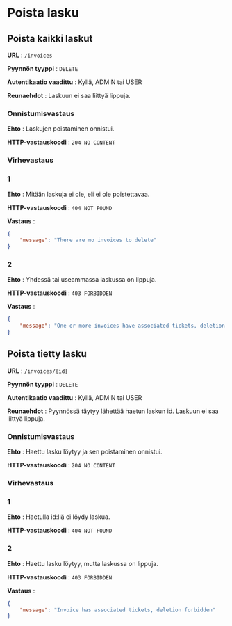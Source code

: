 # Poista lasku

## Poista kaikki laskut

**URL** : `/invoices`

**Pyynnön tyyppi** : `DELETE`

**Autentikaatio vaadittu** : Kyllä, ADMIN tai USER

**Reunaehdot** : Laskuun ei saa liittyä lippuja.

### Onnistumisvastaus

**Ehto** : Laskujen poistaminen onnistui.

**HTTP-vastauskoodi** : `204 NO CONTENT`

### Virhevastaus

### 1
**Ehto** : Mitään laskuja ei ole, eli ei ole poistettavaa.

**HTTP-vastauskoodi** : `404 NOT FOUND`

**Vastaus** :
```json
{
    "message": "There are no invoices to delete"
}
```

### 2
**Ehto** : Yhdessä tai useammassa laskussa on lippuja.

**HTTP-vastauskoodi** : `403 FORBIDDEN`

**Vastaus** : 
```json
{
    "message": "One or more invoices have associated tickets, deletion forbidden"
}
```

## Poista tietty lasku

**URL** : `/invoices/{id}`

**Pyynnön tyyppi** : `DELETE`

**Autentikaatio vaadittu** : Kyllä, ADMIN tai USER

**Reunaehdot** : Pyynnössä täytyy lähettää haetun laskun id. Laskuun ei saa liittyä lippuja.

### Onnistumisvastaus

**Ehto** : Haettu lasku löytyy ja sen poistaminen onnistui.

**HTTP-vastauskoodi** : `204 NO CONTENT`

### Virhevastaus

### 1
**Ehto** : Haetulla id:llä ei löydy laskua.

**HTTP-vastauskoodi** : `404 NOT FOUND`

### 2
**Ehto** : Haettu lasku löytyy, mutta laskussa on lippuja.

**HTTP-vastauskoodi** : `403 FORBIDDEN`

**Vastaus** : 
```json
{
    "message": "Invoice has associated tickets, deletion forbidden"
}
```
